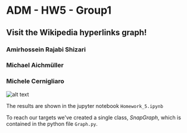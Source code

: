 # ADM - HW5 - Group1
## Visit the Wikipedia hyperlinks graph!

###  Amirhossein Rajabi Shizari
###  Michael Aichmüller
###  Michele Cernigliaro

![alt text](http://static1.squarespace.com/static/54d7b8dce4b0e2c0ce553e2f/54dbf434e4b09b3ddceb5392/59291c3debbd1a5fd177bf85/1521853956251/635801134712085029-1832455023_neural_by_cliv3101-d5wu1ft.imgopt1000x70.png?format=1500w)

The results are shown in the jupyter notebook `Homework_5.ipynb`

To reach our targets we've created a single class, *SnapGraph*, which is contained in the python file `Graph.py`.
